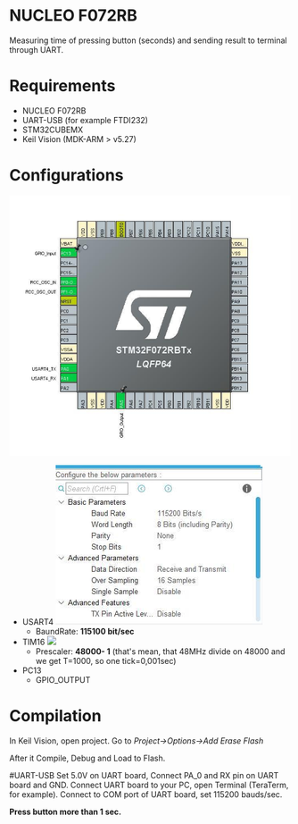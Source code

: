 
# NUCLEO F072RB
Measuring time of pressing button (seconds) and sending result to terminal through UART.

# Requirements
* NUCLEO F072RB
* UART-USB (for example FTDI232)
* STM32CUBEMX
* Keil Vision (MDK-ARM > v5.27)

# Configurations
![](IMG/STM_PINS.jpg)
* USART4
![](IMG/UART_CONF.jpg)
  - BaundRate: __115100 bit/sec__
* TIM16
![](IMG/TIM_CONF.jpg)
  - Prescaler: __48000- 1__ (that's mean, that 48MHz divide on 48000 and we get T=1000, so one tick=0,001sec)
* PC13
  - GPIO_OUTPUT

# Compilation
In Keil Vision, open project.
Go to _Project->Options->Add Erase Flash_

After it Compile, Debug and Load to Flash.

#UART-USB
Set 5.0V on UART board,
Connect PA_0 and RX pin on UART board and GND.
Connect UART board to your PC, open Terminal (TeraTerm, for example).
Connect to COM port of UART board, set 115200 bauds/sec.

__Press button more than 1 sec.__
